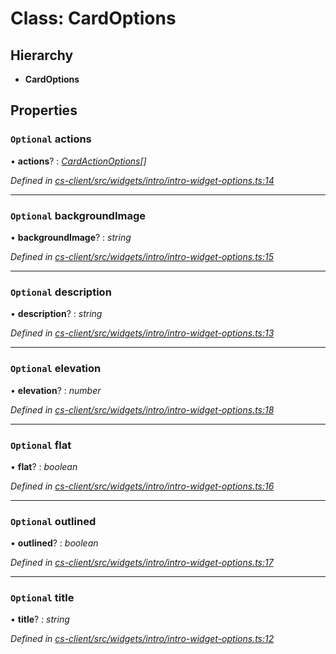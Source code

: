# Class: CardOptions

## Hierarchy

* **CardOptions**

## Properties

### `Optional` actions

• **actions**? : *[CardActionOptions](_cs_client_src_widgets_intro_intro_widget_options_.cardactionoptions.md)[]*

*Defined in [cs-client/src/widgets/intro/intro-widget-options.ts:14](https://github.com/RichardHovenkamp/csnext/blob/eefa977/packages/cs-client/src/widgets/intro/intro-widget-options.ts#L14)*

___

### `Optional` backgroundImage

• **backgroundImage**? : *string*

*Defined in [cs-client/src/widgets/intro/intro-widget-options.ts:15](https://github.com/RichardHovenkamp/csnext/blob/eefa977/packages/cs-client/src/widgets/intro/intro-widget-options.ts#L15)*

___

### `Optional` description

• **description**? : *string*

*Defined in [cs-client/src/widgets/intro/intro-widget-options.ts:13](https://github.com/RichardHovenkamp/csnext/blob/eefa977/packages/cs-client/src/widgets/intro/intro-widget-options.ts#L13)*

___

### `Optional` elevation

• **elevation**? : *number*

*Defined in [cs-client/src/widgets/intro/intro-widget-options.ts:18](https://github.com/RichardHovenkamp/csnext/blob/eefa977/packages/cs-client/src/widgets/intro/intro-widget-options.ts#L18)*

___

### `Optional` flat

• **flat**? : *boolean*

*Defined in [cs-client/src/widgets/intro/intro-widget-options.ts:16](https://github.com/RichardHovenkamp/csnext/blob/eefa977/packages/cs-client/src/widgets/intro/intro-widget-options.ts#L16)*

___

### `Optional` outlined

• **outlined**? : *boolean*

*Defined in [cs-client/src/widgets/intro/intro-widget-options.ts:17](https://github.com/RichardHovenkamp/csnext/blob/eefa977/packages/cs-client/src/widgets/intro/intro-widget-options.ts#L17)*

___

### `Optional` title

• **title**? : *string*

*Defined in [cs-client/src/widgets/intro/intro-widget-options.ts:12](https://github.com/RichardHovenkamp/csnext/blob/eefa977/packages/cs-client/src/widgets/intro/intro-widget-options.ts#L12)*
